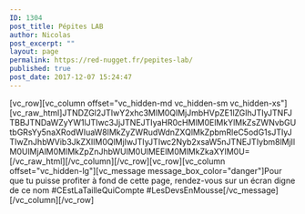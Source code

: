 ```yaml
---
ID: 1304
post_title: Pépites LAB
author: Nicolas
post_excerpt: ""
layout: page
permalink: https://red-nugget.fr/pepites-lab/
published: true
post_date: 2017-12-07 15:24:47
---
```

[vc_row][vc_column offset="vc_hidden-md vc_hidden-sm vc_hidden-xs"][vc_raw_html]JTNDZGl2JTIwY2xhc3MlM0QlMjJmbHVpZE1lZGlhJTIyJTNFJTBBJTNDaWZyYW1lJTIwc3JjJTNEJTIyaHR0cHMlM0ElMkYlMkZsZWNvbGUtbGRsYy5naXRodWIuaW8lMkZyZWRudWdnZXQlMkZpbmRleC5odG1sJTIyJTIwZnJhbWVib3JkZXIlM0QlMjIwJTIyJTIwc2Nyb2xsaW5nJTNEJTIybm8lMjIlM0UlMjAlM0MlMkZpZnJhbWUlM0UlMEElM0MlMkZkaXYlM0U=[/vc_raw_html][/vc_column][/vc_row][vc_row][vc_column offset="vc_hidden-lg"][vc_message message_box_color="danger"]Pour que tu puisse profiter à fond de cette page, rendez-vous sur un écran digne de ce nom #CEstLaTailleQuiCompte #LesDevsEnMousse[/vc_message][/vc_column][/vc_row]